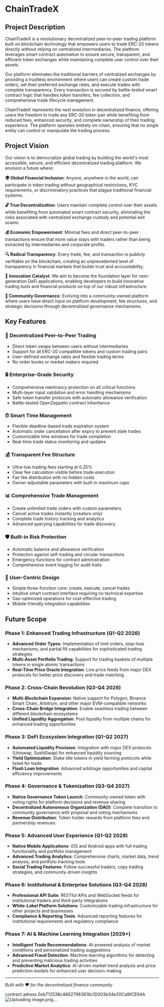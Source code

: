 # ChainTradeX

## Project Description

ChainTradeX is a revolutionary decentralized peer-to-peer trading platform built on blockchain technology that empowers users to trade ERC-20 tokens directly without relying on centralized intermediaries. The platform leverages smart contract automation to ensure secure, transparent, and efficient token exchanges while maintaining complete user control over their assets.

Our platform eliminates the traditional barriers of centralized exchanges by providing a trustless environment where users can create custom trade orders, set their preferred exchange rates, and execute trades with complete transparency. Every transaction is secured by battle-tested smart contract logic that handles token transfers, fee collection, and comprehensive trade lifecycle management.

ChainTradeX represents the next evolution in decentralized finance, offering users the freedom to trade any ERC-20 token pair while benefiting from reduced fees, enhanced security, and complete ownership of their trading experience. The platform operates entirely on-chain, ensuring that no single entity can control or manipulate the trading process.

## Project Vision

Our vision is to democratize global trading by building the world's most accessible, secure, and efficient decentralized trading platform. We envision a future where:

**🌍 Global Financial Inclusion**: Anyone, anywhere in the world, can participate in token trading without geographical restrictions, KYC requirements, or discriminatory practices that plague traditional financial systems.

**🔓 True Decentralization**: Users maintain complete control over their assets while benefiting from automated smart contract security, eliminating the risks associated with centralized exchange custody and potential exit scams.

**💰 Economic Empowerment**: Minimal fees and direct peer-to-peer transactions ensure that more value stays with traders rather than being extracted by intermediaries and corporate profits.

**🔍 Radical Transparency**: Every trade, fee, and transaction is publicly verifiable on the blockchain, creating an unprecedented level of transparency in financial markets that builds trust and accountability.

**🚀 Innovation Catalyst**: We aim to become the foundation layer for next-generation DeFi applications, enabling developers to build innovative trading tools and financial products on top of our robust infrastructure.

**🤝 Community Governance**: Evolving into a community-owned platform where users have direct input on platform development, fee structures, and strategic decisions through decentralized governance mechanisms.

## Key Features

### 🔄 **Decentralized Peer-to-Peer Trading**
- Direct token swaps between users without intermediaries
- Support for all ERC-20 compatible tokens and custom trading pairs
- User-defined exchange rates and flexible trading terms
- No order books or market makers required

### 🔒 **Enterprise-Grade Security**
- Comprehensive reentrancy protection on all critical functions
- Multi-layer input validation and error handling mechanisms
- Safe token transfer protocols with automatic allowance verification
- Battle-tested OpenZeppelin contract inheritance

### ⏰ **Smart Time Management**
- Flexible deadline-based trade expiration system
- Automatic order cancellation after expiry to prevent stale trades
- Customizable time windows for trade completion
- Real-time trade status monitoring and updates

### 💰 **Transparent Fee Structure**
- Ultra-low trading fees starting at 0.25%
- Clear fee calculation visible before trade execution
- Fair fee distribution with no hidden costs
- Owner-adjustable parameters with built-in maximum caps

### 📊 **Comprehensive Trade Management**
- Create unlimited trade orders with custom parameters
- Cancel active trades instantly (creators only)
- Complete trade history tracking and analytics
- Advanced querying capabilities for trade discovery

### 🛡️ **Built-in Risk Protection**
- Automatic balance and allowance verification
- Protection against self-trading and circular transactions
- Emergency functions for contract administration
- Comprehensive event logging for audit trails

### 🎯 **User-Centric Design**
- Simple three-function core: create, execute, cancel trades
- Intuitive smart contract interface requiring no technical expertise
- Gas-optimized operations for cost-effective trading
- Mobile-friendly integration capabilities

## Future Scope

### Phase 1: Enhanced Trading Infrastructure (Q1-Q2 2026)
- **Advanced Order Types**: Implementation of limit orders, stop-loss mechanisms, and partial fill capabilities for sophisticated trading strategies
- **Multi-Asset Portfolio Trading**: Support for trading baskets of multiple tokens in single atomic transactions
- **Real-Time Price Oracle Integration**: Live price feeds from major DEX protocols for better price discovery and trade matching

### Phase 2: Cross-Chain Revolution (Q3-Q4 2026)
- **Multi-Blockchain Expansion**: Native support for Polygon, Binance Smart Chain, Arbitrum, and other major EVM-compatible networks
- **Cross-Chain Bridge Integration**: Enable seamless trading between different blockchain ecosystems
- **Unified Liquidity Aggregation**: Pool liquidity from multiple chains for enhanced trading opportunities

### Phase 3: DeFi Ecosystem Integration (Q1-Q2 2027)
- **Automated Liquidity Provision**: Integration with major DEX protocols (Uniswap, SushiSwap) for enhanced liquidity sourcing
- **Yield Optimization**: Stake idle tokens in yield farming protocols while listed for trade
- **Flash Loan Integration**: Advanced arbitrage opportunities and capital efficiency improvements

### Phase 4: Governance & Tokenization (Q3-Q4 2027)
- **Native Governance Token Launch**: Community-owned token with voting rights for platform decisions and revenue sharing
- **Decentralized Autonomous Organization (DAO)**: Complete transition to community governance with proposal and voting mechanisms
- **Revenue Distribution**: Token holder rewards from platform fees and partnership revenues

### Phase 5: Advanced User Experience (Q1-Q2 2028)
- **Native Mobile Applications**: iOS and Android apps with full trading functionality and portfolio management
- **Advanced Trading Analytics**: Comprehensive charts, market data, trend analysis, and portfolio tracking tools
- **Social Trading Features**: Follow successful traders, copy trading strategies, and community-driven insights

### Phase 6: Institutional & Enterprise Solutions (Q3-Q4 2028)
- **Professional API Suite**: RESTful APIs and WebSocket feeds for institutional traders and third-party integrations
- **White-Label Platform Solutions**: Customizable trading infrastructure for other projects and businesses
- **Compliance & Reporting Tools**: Advanced reporting features for institutional requirements and regulatory compliance

### Phase 7: AI & Machine Learning Integration (2029+)
- **Intelligent Trade Recommendations**: AI-powered analysis of market conditions and personalized trading suggestions
- **Advanced Fraud Detection**: Machine learning algorithms for detecting and preventing malicious trading activities
- **Predictive Market Analytics**: AI-driven market trend analysis and price prediction models for enhanced user decision-making

---

*Built with ❤️ for the decentralized finance community*


contract adress 0xb712538c46627983616c1D003b34e20Ca9fCE94A
![Uploading image.png…]()
